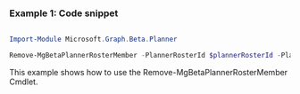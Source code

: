 ### Example 1: Code snippet

```powershell

Import-Module Microsoft.Graph.Beta.Planner

Remove-MgBetaPlannerRosterMember -PlannerRosterId $plannerRosterId -PlannerRosterMemberId $plannerRosterMemberId

```
This example shows how to use the Remove-MgBetaPlannerRosterMember Cmdlet.

